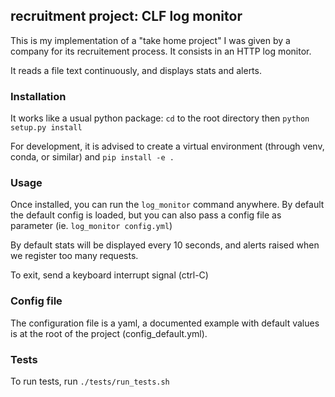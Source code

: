 ## recruitment project: CLF log monitor

This is my implementation of a "take home project" I was given
by a company for its recruitement process.
It consists in an HTTP log monitor.

It reads a file text continuously, and displays stats and alerts.


### Installation

It works like a usual python package:
`cd` to the root directory then `python setup.py install`

For development, it is advised to create a virtual environment
(through venv, conda, or similar) and
`pip install -e .`


### Usage

Once installed, you can run the `log_monitor` command anywhere.
By default the default config is loaded, but you can also
pass a config file as parameter (ie. `log_monitor config.yml`)

By default stats will be displayed every 10 seconds, and alerts
raised when we register too many requests.

To exit, send a keyboard interrupt signal (ctrl-C)


### Config file

The configuration file is a yaml, a documented example with default values
is at the root of the project (config_default.yml).


### Tests

To run tests, run `./tests/run_tests.sh`
